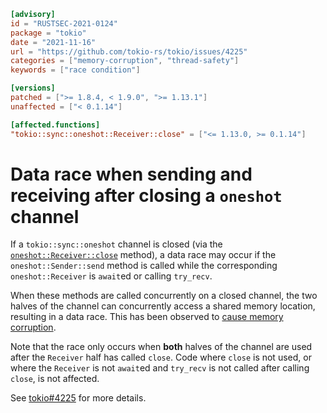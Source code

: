 ```toml
[advisory]
id = "RUSTSEC-2021-0124"
package = "tokio"
date = "2021-11-16"
url = "https://github.com/tokio-rs/tokio/issues/4225"
categories = ["memory-corruption", "thread-safety"]
keywords = ["race condition"]

[versions]
patched = [">= 1.8.4, < 1.9.0", ">= 1.13.1"]
unaffected = ["< 0.1.14"]

[affected.functions]
"tokio::sync::oneshot::Receiver::close" = ["<= 1.13.0, >= 0.1.14"]
```

# Data race when sending and receiving after closing a `oneshot` channel

If a `tokio::sync::oneshot` channel is closed (via the
[`oneshot::Receiver::close`] method), a data race may occur if the
`oneshot::Sender::send` method is called while the corresponding
`oneshot::Receiver` is `await`ed or calling `try_recv`.

When these methods are called concurrently on a closed channel, the two halves
of the channel can concurrently access a shared memory location, resulting in a
data race. This has been observed to [cause memory corruption][corruption].

Note that the race only occurs when **both** halves of the channel are used
after the `Receiver` half has called `close`. Code where `close` is not used, or where the
`Receiver` is not `await`ed and `try_recv` is not called after calling `close`,
is not affected.

See [tokio#4225][issue] for more details.

[corruption]: https://github.com/tokio-rs/tokio/issues/4225#issuecomment-967434847
[issue]: https://github.com/tokio-rs/tokio/issues/4225
[`oneshot::Receiver::close`]: https://docs.rs/tokio/1.14.0/tokio/sync/oneshot/struct.Receiver.html#method.close
